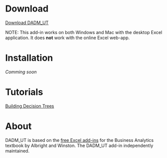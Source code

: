 
# Download

[Download DADM_UT](./DADM_UT.xlam)

NOTE: This add-in works on both Windows and Mac with the desktop Excel application. It does **not** work with the online Excel web-app.

# Installation

_Comming soon_

# Tutorials

[Building Decision Trees](https://youtu.be/O-ZQ8p5cSHA)

# About

DADM_UT is based on the [free Excel add-ins](https://host.kelley.iu.edu/albrightbooks/Free_downloads.htm) for the Business Analytics textbook by Albright and Winston. The DADM_UT add-in independently maintained.
